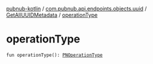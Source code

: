 [pubnub-kotlin](../../index.md) / [com.pubnub.api.endpoints.objects.uuid](../index.md) / [GetAllUUIDMetadata](index.md) / [operationType](./operation-type.md)

# operationType

`fun operationType(): `[`PNOperationType`](../../com.pubnub.api.enums/-p-n-operation-type/index.md)